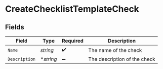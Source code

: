 # CreateChecklistTemplateCheck


## Fields

| Field                        | Type                         | Required                     | Description                  |
| ---------------------------- | ---------------------------- | ---------------------------- | ---------------------------- |
| `Name`                       | *string*                     | :heavy_check_mark:           | The name of the check        |
| `Description`                | **string*                    | :heavy_minus_sign:           | The description of the check |